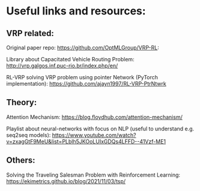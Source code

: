 # Useful links and resources:

## VRP related:
Original paper repo:
https://github.com/OptMLGroup/VRP-RL:

Library about Capacitated Vehicle Routing Problem:
http://vrp.galgos.inf.puc-rio.br/index.php/en/

RL-VRP solving VRP problem using pointer Network (PyTorch implementation):
https://github.com/ajayn1997/RL-VRP-PtrNtwrk

## Theory:
Attention Mechanism:
https://blog.floydhub.com/attention-mechanism/

Playlist about neural-networks with focus on NLP (useful to understand e.g. seq2seq models):
https://www.youtube.com/watch?v=zxagGtF9MeU&list=PLblh5JKOoLUIxGDQs4LFFD--41Vzf-ME1

## Others:
Solving the Traveling Salesman Problem with Reinforcement Learning:
https://ekimetrics.github.io/blog/2021/11/03/tsp/